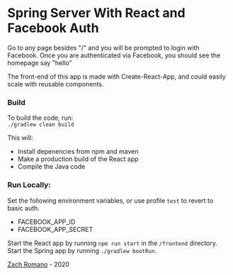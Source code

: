 # Spring Server With React and Facebook Auth

Go to any page besides "/" and you will be prompted to login with Facebook. 
Once you are authenticated via Facebook, you should see the homepage say "hello"

The front-end of this app is made with Create-React-App, and could easily scale with reusable components.

### Build
To build the code, run:  
 `./gradlew clean build`  
 
This will:
* Install depenencies from npm and maven
* Make a production build of the React app
* Compile the Java code

### Run Locally:
Set the following environment variables, or use profile `test` to revert to basic auth.
* FACEBOOK_APP_ID
* FACEBOOK_APP_SECRET

Start the React app by running `npm run start` in the `/frontend` directory.  
Start the Spring app by running `./gradlew bootRun`.


[Zach Romano](https://zromano.com) - 2020
 